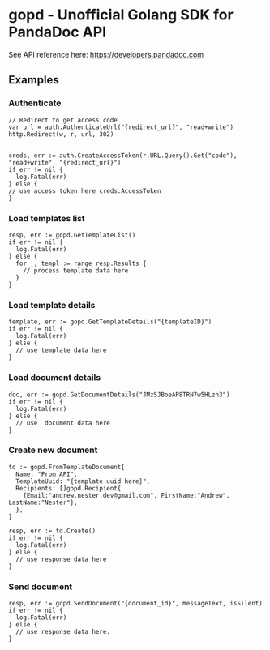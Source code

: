 # gopd - Unofficial Golang SDK for PandaDoc API

See API reference here: https://developers.pandadoc.com

## Examples
### Authenticate
```
// Redirect to get access code
var url = auth.AuthenticateUrl("{redirect_url}", "read+write")
http.Redirect(w, r, url, 302)


creds, err := auth.CreateAccessToken(r.URL.Query().Get("code"), "read+write", "{redirect_url}")
if err != nil {
  log.Fatal(err)
} else {
// use access token here creds.AccessToken
}
```

### Load templates list
```
resp, err := gopd.GetTemplateList()
if err != nil {
  log.Fatal(err)
} else {
  for _, templ := range resp.Results {
    // process template data here
  }
}
```

### Load template details
```
template, err := gopd.GetTemplateDetails("{templateID}")
if err != nil {
  log.Fatal(err)
} else {
  // use template data here
}
```


### Load document details
```
doc, err := gopd.GetDocumentDetails("JMzSJBoeAP8TRN7w5HLzh3")
if err != nil {
  log.Fatal(err)
} else {
  // use  document data here
}
```

### Create new document
```
td := gopd.FromTemplateDocument{
  Name: "From API",
  TemplateUuid: "{template uuid here}",
  Recipients: []gopd.Recipient{
    {Email:"andrew.nester.dev@gmail.com", FirstName:"Andrew", LastName:"Nester"},
  },
}

resp, err := td.Create()
if err != nil {
  log.Fatal(err)
} else {
  // use response data here
}
```

### Send document
```
resp, err := gopd.SendDocument("{document_id}", messageText, isSilent)
if err != nil {
  log.Fatal(err)
} else {
  // use response data here.
}
```




